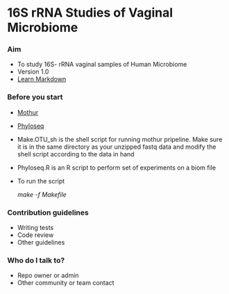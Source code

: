 # 16S rRNA Studies of Vaginal Microbiome #


### Aim ###

* To study 16S- rRNA vaginal samples of Human Microbiome
* Version 1.0
* [Learn Markdown](https://bitbucket.org/tutorials/markdowndemo)

### Before you start ###

* [Mothur](http://www.mothur.org/)
* [Phyloseq](https://joey711.github.io/phyloseq/)
* Make.OTU_sh is the shell script for running mothur pripeline. Make sure it is in the same directory as your unzipped fastq data and modify the shell script according to the data in hand 
* Phyloseq.R is an R script to perform set of experiments on a biom file 
* To run the script

	*make -f Makefile*

### Contribution guidelines ###

* Writing tests
* Code review
* Other guidelines

### Who do I talk to? ###

* Repo owner or admin
* Other community or team contact